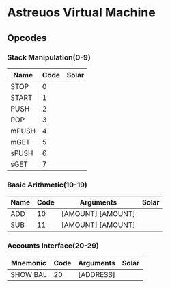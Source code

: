 # Astreuos Virtual Machine

## Opcodes

### Stack Manipulation(0-9)

| Name | Code | Solar |
|---|---|---|
| STOP | 0 |
| START | 1 |
| PUSH | 2 |
| POP | 3 |
| mPUSH | 4 |
| mGET | 5 |
| sPUSH | 6 |
| sGET | 7 |

### Basic Arithmetic(10-19)

| Name | Code | Arguments | Solar |
|---|---|---|---|
| ADD | 10 | [AMOUNT] [AMOUNT] |
| SUB | 11 | [AMOUNT] [AMOUNT] |

### Accounts Interface(20-29)

| Mnemonic | Code | Arguments | Solar |
|---|---|---|---|
| SHOW BAL | 20 | [ADDRESS] | |